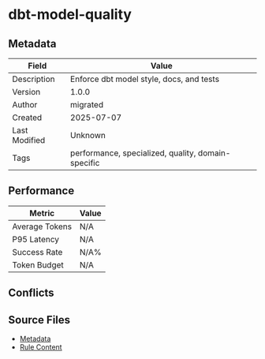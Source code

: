 # dbt-model-quality

## Metadata

| Field | Value |
|-------|-------|
| Description | Enforce dbt model style, docs, and tests |
| Version | 1.0.0 |
| Author | migrated |
| Created | 2025-07-07 |
| Last Modified | Unknown |
| Tags | performance, specialized, quality, domain-specific |

## Performance

| Metric | Value |
|--------|-------|
| Average Tokens | N/A |
| P95 Latency | N/A |
| Success Rate | N/A% |
| Token Budget | N/A |

## Conflicts


## Source Files

- [Metadata](200-domain/dbt-model-quality.yaml)
- [Rule Content](200-domain/dbt-model-quality.mdc)